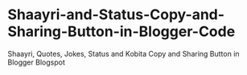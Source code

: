 # Shaayri-and-Status-Copy-and-Sharing-Button-in-Blogger-Code
Shaayri, Quotes, Jokes, Status and Kobita Copy and Sharing Button in Blogger Blogspot
